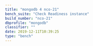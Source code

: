 ```yaml
---
title: "mongodb 4 nco-21"
bench_suite: "Check Readiness instance"
build_number: "nco-21"
dbprofile: "mongodb"
classifier: ""
date: 2019-12-11T10:39:25
type: "bench"
---
```

